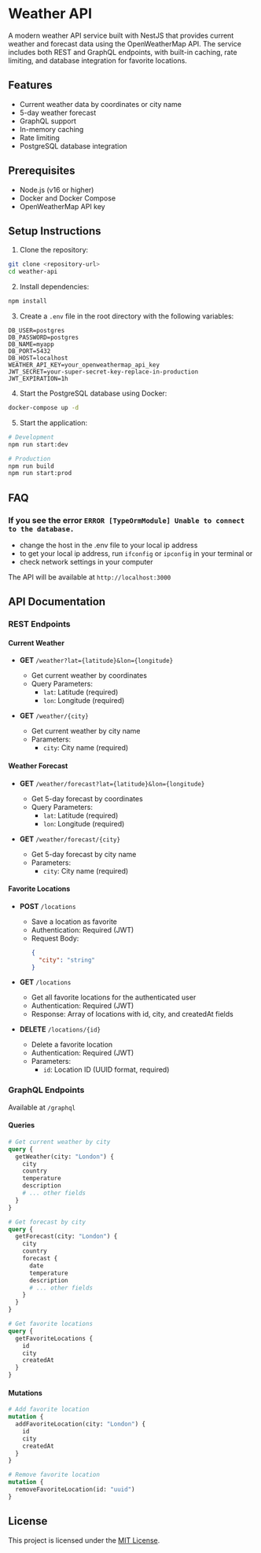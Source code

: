 # Weather API

A modern weather API service built with NestJS that provides current weather and forecast data using the OpenWeatherMap API. The service includes both REST and GraphQL endpoints, with built-in caching, rate limiting, and database integration for favorite locations.

## Features

- Current weather data by coordinates or city name
- 5-day weather forecast
- GraphQL support
- In-memory caching
- Rate limiting
- PostgreSQL database integration

## Prerequisites

- Node.js (v16 or higher)
- Docker and Docker Compose
- OpenWeatherMap API key

## Setup Instructions

1. Clone the repository:

```bash
git clone <repository-url>
cd weather-api
```

2. Install dependencies:

```bash
npm install
```

3. Create a `.env` file in the root directory with the following variables:

```env
DB_USER=postgres
DB_PASSWORD=postgres
DB_NAME=myapp
DB_PORT=5432
DB_HOST=localhost
WEATHER_API_KEY=your_openweathermap_api_key
JWT_SECRET=your-super-secret-key-replace-in-production
JWT_EXPIRATION=1h
```

4. Start the PostgreSQL database using Docker:

```bash
docker-compose up -d
```

5. Start the application:

```bash
# Development
npm run start:dev

# Production
npm run build
npm run start:prod
```

## FAQ

### If you see the error `ERROR [TypeOrmModule] Unable to connect to the database.`

- change the host in the .env file to your local ip address
- to get your local ip address, run `ifconfig` or `ipconfig` in your terminal or
- check network settings in your computer

The API will be available at `http://localhost:3000`

## API Documentation

### REST Endpoints

#### Current Weather

- **GET** `/weather?lat={latitude}&lon={longitude}`

  - Get current weather by coordinates
  - Query Parameters:
    - `lat`: Latitude (required)
    - `lon`: Longitude (required)

- **GET** `/weather/{city}`
  - Get current weather by city name
  - Parameters:
    - `city`: City name (required)

#### Weather Forecast

- **GET** `/weather/forecast?lat={latitude}&lon={longitude}`

  - Get 5-day forecast by coordinates
  - Query Parameters:
    - `lat`: Latitude (required)
    - `lon`: Longitude (required)

- **GET** `/weather/forecast/{city}`
  - Get 5-day forecast by city name
  - Parameters:
    - `city`: City name (required)

#### Favorite Locations

- **POST** `/locations`

  - Save a location as favorite
  - Authentication: Required (JWT)
  - Request Body:
    ```json
    {
      "city": "string"
    }
    ```

- **GET** `/locations`

  - Get all favorite locations for the authenticated user
  - Authentication: Required (JWT)
  - Response: Array of locations with id, city, and createdAt fields

- **DELETE** `/locations/{id}`
  - Delete a favorite location
  - Authentication: Required (JWT)
  - Parameters:
    - `id`: Location ID (UUID format, required)

### GraphQL Endpoints

Available at `/graphql`

#### Queries

```graphql
# Get current weather by city
query {
  getWeather(city: "London") {
    city
    country
    temperature
    description
    # ... other fields
  }
}

# Get forecast by city
query {
  getForecast(city: "London") {
    city
    country
    forecast {
      date
      temperature
      description
      # ... other fields
    }
  }
}

# Get favorite locations
query {
  getFavoriteLocations {
    id
    city
    createdAt
  }
}
```

#### Mutations

```graphql
# Add favorite location
mutation {
  addFavoriteLocation(city: "London") {
    id
    city
    createdAt
  }
}

# Remove favorite location
mutation {
  removeFavoriteLocation(id: "uuid")
}
```

## License

This project is licensed under the [MIT License](LICENSE).
